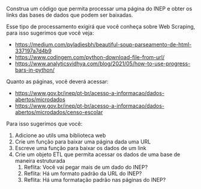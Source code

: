 Construa um código que permita processar uma página do INEP e obter os 
links das bases de dados que podem ser baixadas.

Esse tipo de processamento exigirá que você conheça sobre Web Scraping,
para isso sugerimos que você veja:
- https://medium.com/pyladiesbh/beautiful-soup-parseamento-de-html-337197a7d4b9
- https://www.codingem.com/python-download-file-from-url/
- https://www.analyticsvidhya.com/blog/2021/05/how-to-use-progress-bars-in-python/

Quanto as páginas, você deverá acessar:
- https://www.gov.br/inep/pt-br/acesso-a-informacao/dados-abertos/microdados
- https://www.gov.br/inep/pt-br/acesso-a-informacao/dados-abertos/microdados/censo-escolar

Para isso sugerimos que você:
1. Adicione ao utils uma biblioteca web
2. Crie um função para baixar uma página dada uma URL
3. Escreve uma função para baixar os dados de um link
4. Crie um objeto ETL que permita acessar os dados de uma base de maneira estruturada
   1. Reflita: Você vai pegar mais de um dado do INEP?
   2. Reflita: Há um formato padrão da URL do INEP?
   3. Reflita: Há uma formatação padrão nas páginas do INEP?
